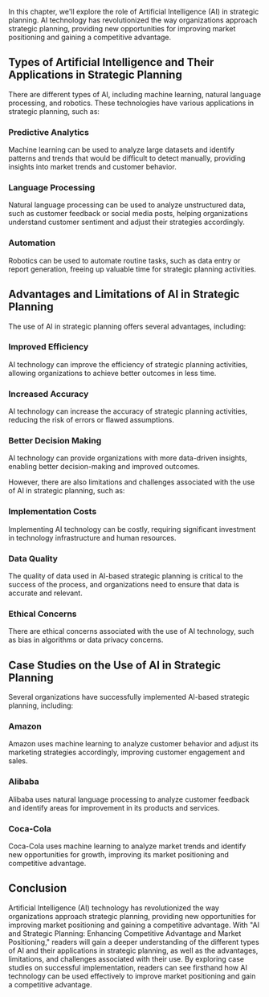 
In this chapter, we'll explore the role of Artificial Intelligence (AI) in strategic planning. AI technology has revolutionized the way organizations approach strategic planning, providing new opportunities for improving market positioning and gaining a competitive advantage.

Types of Artificial Intelligence and Their Applications in Strategic Planning
-----------------------------------------------------------------------------

There are different types of AI, including machine learning, natural language processing, and robotics. These technologies have various applications in strategic planning, such as:

### Predictive Analytics

Machine learning can be used to analyze large datasets and identify patterns and trends that would be difficult to detect manually, providing insights into market trends and customer behavior.

### Language Processing

Natural language processing can be used to analyze unstructured data, such as customer feedback or social media posts, helping organizations understand customer sentiment and adjust their strategies accordingly.

### Automation

Robotics can be used to automate routine tasks, such as data entry or report generation, freeing up valuable time for strategic planning activities.

Advantages and Limitations of AI in Strategic Planning
------------------------------------------------------

The use of AI in strategic planning offers several advantages, including:

### Improved Efficiency

AI technology can improve the efficiency of strategic planning activities, allowing organizations to achieve better outcomes in less time.

### Increased Accuracy

AI technology can increase the accuracy of strategic planning activities, reducing the risk of errors or flawed assumptions.

### Better Decision Making

AI technology can provide organizations with more data-driven insights, enabling better decision-making and improved outcomes.

However, there are also limitations and challenges associated with the use of AI in strategic planning, such as:

### Implementation Costs

Implementing AI technology can be costly, requiring significant investment in technology infrastructure and human resources.

### Data Quality

The quality of data used in AI-based strategic planning is critical to the success of the process, and organizations need to ensure that data is accurate and relevant.

### Ethical Concerns

There are ethical concerns associated with the use of AI technology, such as bias in algorithms or data privacy concerns.

Case Studies on the Use of AI in Strategic Planning
---------------------------------------------------

Several organizations have successfully implemented AI-based strategic planning, including:

### Amazon

Amazon uses machine learning to analyze customer behavior and adjust its marketing strategies accordingly, improving customer engagement and sales.

### Alibaba

Alibaba uses natural language processing to analyze customer feedback and identify areas for improvement in its products and services.

### Coca-Cola

Coca-Cola uses machine learning to analyze market trends and identify new opportunities for growth, improving its market positioning and competitive advantage.

Conclusion
----------

Artificial Intelligence (AI) technology has revolutionized the way organizations approach strategic planning, providing new opportunities for improving market positioning and gaining a competitive advantage. With "AI and Strategic Planning: Enhancing Competitive Advantage and Market Positioning," readers will gain a deeper understanding of the different types of AI and their applications in strategic planning, as well as the advantages, limitations, and challenges associated with their use. By exploring case studies on successful implementation, readers can see firsthand how AI technology can be used effectively to improve market positioning and gain a competitive advantage.
